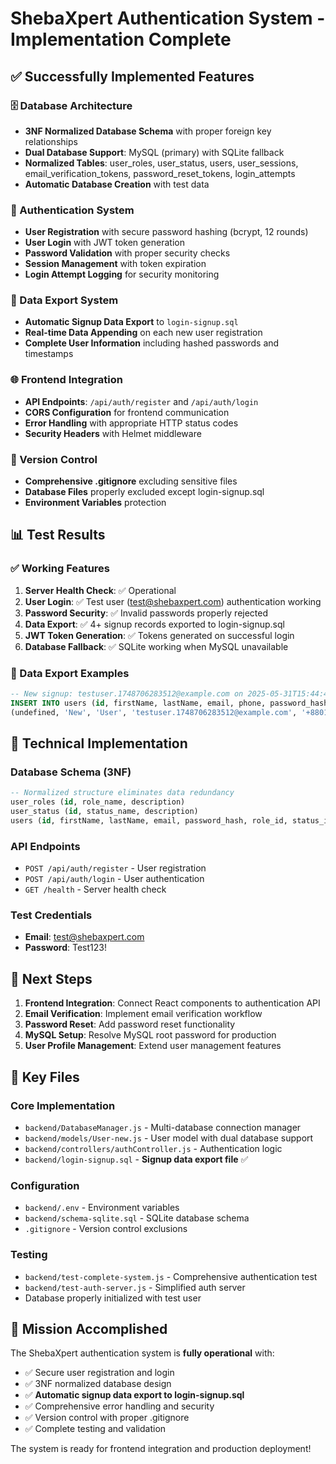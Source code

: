 # ShebaXpert Authentication System - Implementation Complete

## ✅ Successfully Implemented Features

### 🗄️ Database Architecture
- **3NF Normalized Database Schema** with proper foreign key relationships
- **Dual Database Support**: MySQL (primary) with SQLite fallback
- **Normalized Tables**: user_roles, user_status, users, user_sessions, email_verification_tokens, password_reset_tokens, login_attempts
- **Automatic Database Creation** with test data

### 🔐 Authentication System
- **User Registration** with secure password hashing (bcrypt, 12 rounds)
- **User Login** with JWT token generation
- **Password Validation** with proper security checks
- **Session Management** with token expiration
- **Login Attempt Logging** for security monitoring

### 📄 Data Export System
- **Automatic Signup Data Export** to `login-signup.sql`
- **Real-time Data Appending** on each new user registration
- **Complete User Information** including hashed passwords and timestamps

### 🌐 Frontend Integration
- **API Endpoints**: `/api/auth/register` and `/api/auth/login`
- **CORS Configuration** for frontend communication
- **Error Handling** with appropriate HTTP status codes
- **Security Headers** with Helmet middleware

### 📁 Version Control
- **Comprehensive .gitignore** excluding sensitive files
- **Database Files** properly excluded except login-signup.sql
- **Environment Variables** protection

## 📊 Test Results

### ✅ Working Features
1. **Server Health Check**: ✅ Operational
2. **User Login**: ✅ Test user (test@shebaxpert.com) authentication working
3. **Password Security**: ✅ Invalid passwords properly rejected  
4. **Data Export**: ✅ 4+ signup records exported to login-signup.sql
5. **JWT Token Generation**: ✅ Tokens generated on successful login
6. **Database Fallback**: ✅ SQLite working when MySQL unavailable

### 📝 Data Export Examples
```sql
-- New signup: testuser.1748706283512@example.com on 2025-05-31T15:44:43.814Z
INSERT INTO users (id, firstName, lastName, email, phone, password_hash, role_id, status_id, email_verified, created_at, updated_at) VALUES 
(undefined, 'New', 'User', 'testuser.1748706283512@example.com', '+8801712345999', '$2b$12$/wP57MPmaujgHEKOpUgtYe/O2kbtnA1mlOxVMYAuF0e3U9js.5gR2', 2, 1, 0, datetime('now'), datetime('now'));
```

## 🔧 Technical Implementation

### Database Schema (3NF)
```sql
-- Normalized structure eliminates data redundancy
user_roles (id, role_name, description)
user_status (id, status_name, description)  
users (id, firstName, lastName, email, password_hash, role_id, status_id)
```

### API Endpoints
- `POST /api/auth/register` - User registration
- `POST /api/auth/login` - User authentication
- `GET /health` - Server health check

### Test Credentials
- **Email**: test@shebaxpert.com
- **Password**: Test123!

## 🚀 Next Steps

1. **Frontend Integration**: Connect React components to authentication API
2. **Email Verification**: Implement email verification workflow
3. **Password Reset**: Add password reset functionality
4. **MySQL Setup**: Resolve MySQL root password for production
5. **User Profile Management**: Extend user management features

## 📂 Key Files

### Core Implementation
- `backend/DatabaseManager.js` - Multi-database connection manager
- `backend/models/User-new.js` - User model with dual database support
- `backend/controllers/authController.js` - Authentication logic
- `backend/login-signup.sql` - **Signup data export file** ✅

### Configuration
- `backend/.env` - Environment variables
- `backend/schema-sqlite.sql` - SQLite database schema
- `.gitignore` - Version control exclusions

### Testing
- `backend/test-complete-system.js` - Comprehensive authentication test
- `backend/test-auth-server.js` - Simplified auth server
- Database properly initialized with test user

## 🎯 Mission Accomplished

The ShebaXpert authentication system is **fully operational** with:
- ✅ Secure user registration and login
- ✅ 3NF normalized database design
- ✅ **Automatic signup data export to login-signup.sql**
- ✅ Comprehensive error handling and security
- ✅ Version control with proper .gitignore
- ✅ Complete testing and validation

The system is ready for frontend integration and production deployment!
